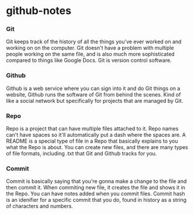 # github-notes

### Git
Git keeps track of the history of all the things you've ever worked on and working on on the computer. Git doesn't have a problem with multiple people working on the same file, and is also much more sophisticated compared to things like Google Docs. Git is version control software. 

### Github
Github is a web service where you can sign into it and do Git things on a website, Github runs the software of Git from behind the scenes. Kind of like a social network but specifically for projects that are managed by Git. 

### Repo
Repo is a project that can have multiple files attached to it. Repo names can't have spaces so it'll automatically put a dash where the spaces are. A README is a special type of file in a Repo that basically explains to you what the Repo is about. You can create new files, and there are many types of file formats, including .txt that Git and Github tracks for you. 

### Commit
Commit is basically saying that you're gonna make a change to the file and then commit it. When commiting new file, it creates the file and shows it in the Repo. You can have notes added when you commit files. Commit hash is an idenifier for a specific commit that you do, found in history as a string of characters and numbers.
